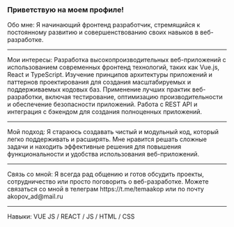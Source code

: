 ### Приветствую на моем профиле!
Обо мне:
Я начинающий фронтенд разработчик, стремящийся к постоянному развитию и совершенствованию своих навыков в веб-разработке.
<hr>
Мои интересы:
Разработка высокопроизводительных веб-приложений с использованием современных фронтенд технологий, таких как Vue.js, React и TypeScript.
Изучение принципов архитектуры приложений и паттернов проектирования для создания масштабируемых и поддерживаемых кодовых баз.
Применение лучших практик веб-разработки, включая тестирование, оптимизацию производительности и обеспечение безопасности приложений.
Работа с REST API и интеграция с бэкендом для создания полноценных приложений.
<hr>
Мой подход:
Я стараюсь создавать чистый и модульный код, который легко поддерживать и расширять. Мне нравится решать сложные задачи и находить эффективные решения для повышения функциональности и удобства использования веб-приложений.
<hr>
Связь со мной:
Я всегда рад общению и готов обсудить проекты, сотрудничество или просто поговорить о веб-разработке. Можете связаться со мной в телеграм https://t.me/temaakop или по почту akopov_ad@mail.ru

<hr>
Навыки: VUE JS / REACT / JS / HTML / CSS


